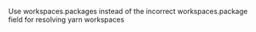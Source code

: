 Use workspaces.packages instead of the incorrect workspaces.package field for resolving yarn workspaces